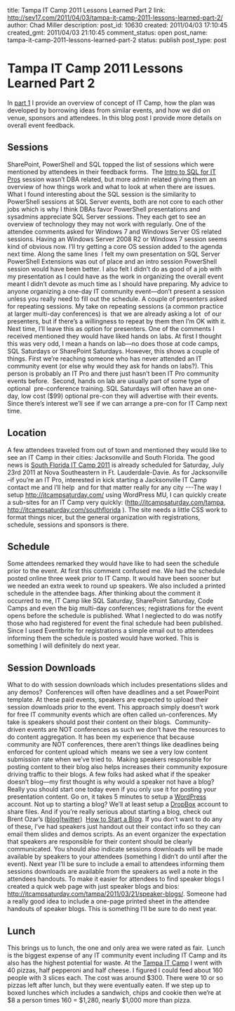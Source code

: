 title: Tampa IT Camp 2011 Lessons Learned Part 2
link: http://sev17.com/2011/04/03/tampa-it-camp-2011-lessons-learned-part-2/
author: Chad Miller
description: 
post_id: 10630
created: 2011/04/03 17:10:45
created_gmt: 2011/04/03 21:10:45
comment_status: open
post_name: tampa-it-camp-2011-lessons-learned-part-2
status: publish
post_type: post

# Tampa IT Camp 2011 Lessons Learned Part 2

In [part 1](/2011/03/tampa-it-camp-2011-lessons-learned-part-1/) I provide an overview of concept of IT Camp, how the plan was developed by borrowing ideas from similar events, and how we did on venue, sponsors and attendees. In this blog post I provide more details on overall event feedback. 

## Sessions

SharePoint, PowerShell and SQL topped the list of sessions which were mentioned by attendees in their feedback forms.  The [Intro to SQL for IT Pros](http://itcampsaturday.com/tampa/sessions/?session=3) session wasn’t DBA related, but more admin related giving them an overview of how things work and what to look at when there are issues. What I found interesting about the SQL session is the similarity to PowerShell sessions at SQL Server events, both are not core to each other jobs which is why I think DBAs favor PowerShell presentations and sysadmins appreciate SQL Server sessions. They each get to see an overview of technology they may not work with regularly. One of the attendee comments asked for Windows 7 and Windows Server OS related sessions. Having an Windows Server 2008 R2 or Windows 7 session seems kind of obvious now. I’ll try getting a core OS session added to the agenda next time. Along the same lines  I felt my own presentation on SQL Server PowerShell Extensions was out of place and an intro session PowerShell session would have been better. I also felt I didn’t do as good of a job with my presentation as I could have as the work in organizing the overall event meant I didn’t devote as much time as I should have preparing. My advice to anyone organizing a one-day IT community event—don’t present a session unless you really need to fill out the schedule. A couple of presenters asked for repeating sessions. My take on repeating sessions (a common practice at larger multi-day conferences) is  that we are already asking a lot  of our presenters, but if there’s a willingness to repeat by them then I’m OK with it. Next time, I’ll leave this as option for presenters. One of the comments I received mentioned they would have liked hands on labs. At first I thought this was very odd, I mean a hands on lab—no does those at code camps, SQL Saturdays or SharePoint Saturdays. However, this shows a couple of things. First we’re reaching someone who has never attended an IT community event (or else why would they ask for hands on labs?). This person is probably an IT Pro and there just hasn’t been IT Pro community events before.  Second, hands on lab are usually part of some type of optional  pre-conference training. SQL Saturdays will often have an one-day, low cost ($99) optional pre-con they will advertise with their events. Since there’s interest we’ll see if we can arrange a pre-con for IT Camp next time. 

## Location

A few attendees traveled from out of town and mentioned they would like to see an IT Camp in their cities: Jacksonville and South Florida. The good news is [South Florida IT Camp 2011](http://itcampsaturday.com/southflorida) is already scheduled for Saturday, July 23rd 2011 at Nova Southeastern in Ft. Lauderdale-Davie. As for Jacksonville –if you’re an IT Pro, interested in kick starting a Jacksonville IT Camp contact me and I’ll help  and for that matter really for any city ---The way I setup <http://itcampsaturday.com/> using WordPress MU, I can quickly create a sub-sites for an IT Camp very quickly: (<http://itcampsaturday.com/tampa>, <http://itcampsaturday.com/southflorida> ). The site needs a little CSS work to format things nicer, but the general organization with registrations, schedule, sessions and sponsors is there. 

## Schedule

Some attendees remarked they would have like to had seen the schedule prior to the event. At first this comment confused me. We had the schedule posted online three week prior to IT Camp. It would have been sooner but we needed an extra week to round up speakers. We also included a printed schedule in the attendee bags. After thinking about the comment it occurred to me, IT Camp like SQL Saturday, SharePoint Saturday, Code Camps and even the big multi-day conferences; registrations for the event opens before the schedule is published. What I neglected to do was notify those who had registered for event the final schedule had been published. Since I used Eventbrite for registrations a simple email out to attendees informing them the schedule is posted would have worked. This is something I will definitely do next year. 

## Session Downloads

What to do with session downloads which includes presentations slides and any demos?  Conferences will often have deadlines and a set PowerPoint template. At these paid events, speakers are expected to upload their session downloads prior to the event. This approach simply doesn’t work for free IT community events which are often called un-conferences. My take is speakers should post their content on their blogs.  Community-driven events are NOT conferences as such we don’t have the resources to do content aggregation. It has been my experience that because community are NOT conferences, there aren’t things like deadlines being enforced for content upload which  means we see a very low content submission rate when we’ve tried to.  Making speakers responsible for posting content to their blog also helps increases their community exposure driving traffic to their blogs. A few folks had asked what if the speaker doesn’t blog—my first thought is why would a speaker not have a blog? Really you should start one today even if you only use it for posting your presentation content. Go on, it takes 5 minutes to setup a [WordPress](http://wordpress.com/) account. Not up to starting a blog? We’ll at least setup a [DropBox](https://www.dropbox.com/home#:::) account to share files. And if you’re really serious about starting a blog, check out Brent Ozar’s ([blog](http://www.brentozar.com/)|[twitter](http://twitter.com/brentO))  [How to Start a Blog](http://www.brentozar.com/archive/2008/12/how-to-start-a-technical-blog/). If you don’t want to do any of these, I’ve had speakers just handout out their contact info so they can email them slides and demos scripts. As an event organizer the expectation that speakers are responsible for their content should be clearly communicated. You should also indicate sessions downloads will be made available by speakers to your attendees (something I didn’t do until after the event). Next year I’ll be sure to include a email to attendees informing them sessions downloads are available from the speakers as well a note in the attendees handouts. To make it easier for attendees to find speaker blogs I created a quick web page with just speaker blogs and bios:  <http://itcampsaturday.com/tampa/2011/03/21/speaker-blogs/>. Someone had a really good idea to include a one-page printed sheet in the attendee handouts of speaker blogs. This is something I’ll be sure to do next year. 

## Lunch

This brings us to lunch, the one and only area we were rated as fair.  Lunch is the biggest expense of any IT community event including IT Camp and its also has the highest potential for waste. At the [Tampa IT Camp](http://itcampsaturday.com/tampa/) I went with 40 pizzas, half pepperoni and half cheese. I figured I could feed about 160 people with 3 slices each. The cost was around $300. There were 10 or so pizzas left after lunch, but they were eventually eaten. If we step up to boxed lunches which includes a sandwich, chips and cookie then we’re at $8 a person times 160 = $1,280, nearly $1,000 more than pizza.
